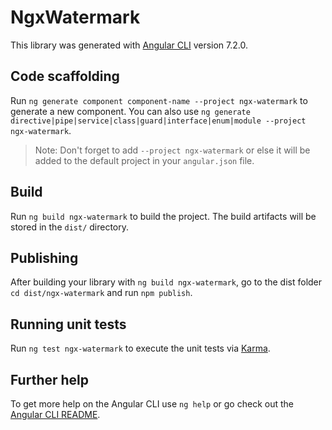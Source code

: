 # NgxWatermark

This library was generated with [Angular CLI](https://github.com/angular/angular-cli) version 7.2.0.

## Code scaffolding

Run `ng generate component component-name --project ngx-watermark` to generate a new component. You can also use `ng generate directive|pipe|service|class|guard|interface|enum|module --project ngx-watermark`.
> Note: Don't forget to add `--project ngx-watermark` or else it will be added to the default project in your `angular.json` file. 

## Build

Run `ng build ngx-watermark` to build the project. The build artifacts will be stored in the `dist/` directory.

## Publishing

After building your library with `ng build ngx-watermark`, go to the dist folder `cd dist/ngx-watermark` and run `npm publish`.

## Running unit tests

Run `ng test ngx-watermark` to execute the unit tests via [Karma](https://karma-runner.github.io).

## Further help

To get more help on the Angular CLI use `ng help` or go check out the [Angular CLI README](https://github.com/angular/angular-cli/blob/master/README.md).
